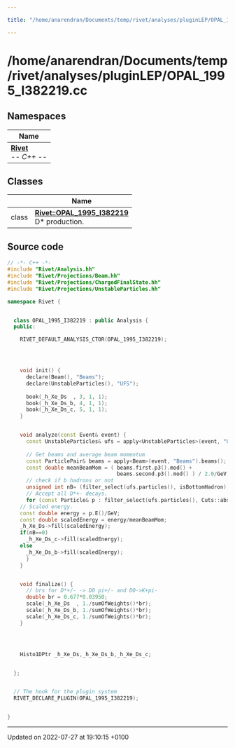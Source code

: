 ```yaml
---

title: "/home/anarendran/Documents/temp/rivet/analyses/pluginLEP/OPAL_1995_I382219.cc"

---
```


# /home/anarendran/Documents/temp/rivet/analyses/pluginLEP/OPAL_1995_I382219.cc



## Namespaces

| Name           |
| -------------- |
| **[Rivet](http://example.org/namespaces/namespacerivet/)** <br>-*- C++ -*-  |

## Classes

|                | Name           |
| -------------- | -------------- |
| class | **[Rivet::OPAL_1995_I382219](http://example.org/classes/classrivet_1_1opal__1995__i382219/)** <br>D* production.  |




## Source code

```cpp
// -*- C++ -*-
#include "Rivet/Analysis.hh"
#include "Rivet/Projections/Beam.hh"
#include "Rivet/Projections/ChargedFinalState.hh"
#include "Rivet/Projections/UnstableParticles.hh"

namespace Rivet {


  class OPAL_1995_I382219 : public Analysis {
  public:

    RIVET_DEFAULT_ANALYSIS_CTOR(OPAL_1995_I382219);




    void init() {
      declare(Beam(), "Beams");
      declare(UnstableParticles(), "UFS");
      
      book(_h_Xe_Ds  , 3, 1, 1);
      book(_h_Xe_Ds_b, 4, 1, 1);
      book(_h_Xe_Ds_c, 5, 1, 1);
    }


    void analyze(const Event& event) {
      const UnstableParticles& ufs = apply<UnstableParticles>(event, "UFS");
      
      // Get beams and average beam momentum
      const ParticlePair& beams = apply<Beam>(event, "Beams").beams();
      const double meanBeamMom = ( beams.first.p3().mod() +
                                   beams.second.p3().mod() ) / 2.0/GeV;
      // check if b hadrons or not
      unsigned int nB= (filter_select(ufs.particles(), isBottomHadron)).size();
      // Accept all D*+- decays. 
      for (const Particle& p : filter_select(ufs.particles(), Cuts::abspid==PID::DSTARPLUS)) {
    // Scaled energy.
    const double energy = p.E()/GeV;
    const double scaledEnergy = energy/meanBeamMom;
    _h_Xe_Ds->fill(scaledEnergy);
    if(nB==0)
      _h_Xe_Ds_c->fill(scaledEnergy);
    else
      _h_Xe_Ds_b->fill(scaledEnergy);
      }
    }


    void finalize() {
      // brs for D*+/- -> D0 pi+/- and D0->K+pi-
      double br = 0.677*0.03950;
      scale(_h_Xe_Ds  , 1./sumOfWeights()*br);
      scale(_h_Xe_Ds_b, 1./sumOfWeights()*br);
      scale(_h_Xe_Ds_c, 1./sumOfWeights()*br);
    }




    Histo1DPtr _h_Xe_Ds,_h_Xe_Ds_b,_h_Xe_Ds_c;


  };


  // The hook for the plugin system
  RIVET_DECLARE_PLUGIN(OPAL_1995_I382219);


}
```


-------------------------------

Updated on 2022-07-27 at 19:10:15 +0100
